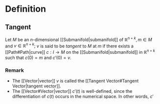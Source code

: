 # Definition
## Tangent
Let $M$ be an $n$-dimensional [[Submanifold|submanifold]] of $\mathbb{R}^{n + k}, m \in M$ and $v \in \mathbb{R}^{n + k};$ $v$ is said to be _tangent_ to $M$ at $m$ if there exists a [[Path#Path|curve]] $c : I \to M$ on the [[Submanifold|submanifold]] in $\mathbb{R}^{n + k}$ such that $c(0) = m$ and $c'(0) = v.$
### Remark
- The [[Vector|vector]] $v$ is called the [[Tangent Vector#Tangent Vector|tangent vector]].  
- The [[Vector#Vector|vector]] $c'(t)$ is well-defined, since the differentiation of $c(t)$ occurs in the numerical space. In other words, $c'$ 